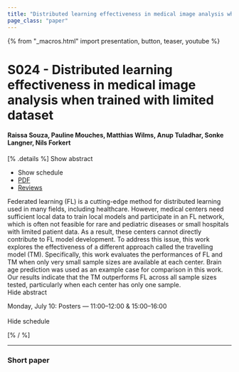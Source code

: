 ```yaml
---
title: "Distributed learning effectiveness in medical image analysis when trained with limited dataset"
page_class: "paper"
---
```


{% from "_macros.html" import presentation, button, teaser, youtube %}

# S024 - Distributed learning effectiveness in medical image analysis when trained with limited dataset

#### Raissa Souza, Pauline Mouches, Matthias Wilms, Anup Tuladhar, Sonke Langner, Nils Forkert

[% .details %]
<a class="toggle_visibility" data-selector=".abstract" data-level="3">Show abstract</a>
- <a class="toggle_visibility" data-selector=".schedule" data-level="3">Show schedule</a>
- <a href="https://openreview.net/pdf?id=cAVR6QftKDe">PDF</a>
- <a href="https://openreview.net/forum?id=cAVR6QftKDe">Reviews</a>

<p>
    <span class="abstract">
        Federated learning (FL) is a cutting-edge method for distributed learning used in many fields, including healthcare. However, medical centers need sufficient local data to train local models and participate in an FL network, which is often not feasible for rare and pediatric diseases or small hospitals with limited patient data. As a result, these centers cannot directly contribute to FL model development. To address this issue, this work explores the effectiveness of a different approach called the travelling model (TM). Specifically, this work evaluates the performances of FL and TM when only very small sample sizes are available at each center. Brain age prediction was used as an example case for comparison in this work. Our results indicate that the TM outperforms FL across all sample sizes tested, particularly when each center has only one sample.
        <br>
        <span class="actions"><a class="toggle_visibility" data-level="2">Hide abstract</a></span>
    </span>
</p>

<p>
    <span class="schedule">
        Monday, July 10: Posters — 11:00–12:00 & 15:00–16:00<br>
        <br>
        <span class="actions"><a class="toggle_visibility" data-level="2">Hide schedule</a></span>
    </span>
</p>
[% / %]

---


### Short paper
